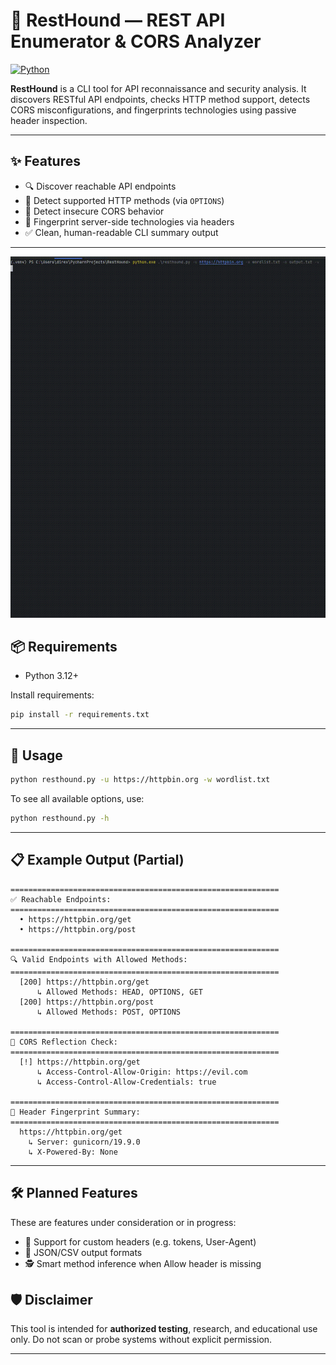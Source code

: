 
# 🐾 RestHound — REST API Enumerator & CORS Analyzer

[![Python](https://img.shields.io/badge/Python-3.12+-blue?logo=python&logoColor=white)](https://www.python.org/)

**RestHound** is a CLI tool for API reconnaissance and security analysis. It discovers RESTful API endpoints, checks HTTP method support, detects CORS misconfigurations, and fingerprints technologies using passive header inspection.

---

## ✨ Features

- 🔍 Discover reachable API endpoints
- 📮 Detect supported HTTP methods (via `OPTIONS`)
- 🚨 Detect insecure CORS behavior
- 🧬 Fingerprint server-side technologies via headers
- ✅ Clean, human-readable CLI summary output

---

![RestHound Demo](assets/restHound.gif)


## 📦 Requirements

- Python 3.12+

Install requirements:

```bash
pip install -r requirements.txt
```

---

## 🚀 Usage

```bash
python resthound.py -u https://httpbin.org -w wordlist.txt
```
To see all available options, use:

```bash
python resthound.py -h
```

---

## 📋 Example Output (Partial)

```text
============================================================
✅ Reachable Endpoints:
============================================================
  • https://httpbin.org/get
  • https://httpbin.org/post

============================================================
🔍 Valid Endpoints with Allowed Methods:
============================================================
  [200] https://httpbin.org/get
      ↳ Allowed Methods: HEAD, OPTIONS, GET
  [200] https://httpbin.org/post
      ↳ Allowed Methods: POST, OPTIONS

============================================================
🚨 CORS Reflection Check:
============================================================
  [!] https://httpbin.org/get
      ↳ Access-Control-Allow-Origin: https://evil.com
      ↳ Access-Control-Allow-Credentials: true

============================================================
🧬 Header Fingerprint Summary:
============================================================
  https://httpbin.org/get
    ↳ Server: gunicorn/19.9.0
    ↳ X-Powered-By: None
```

---

## 🛠️ Planned Features

These are features under consideration or in progress:

- 🧾 Support for custom headers (e.g. tokens, User-Agent)
- 🔄 JSON/CSV output formats
- 🕵️ Smart method inference when Allow header is missing

## 🛡️ Disclaimer

This tool is intended for **authorized testing**, research, and educational use only. Do not scan or probe systems without explicit permission.

---

